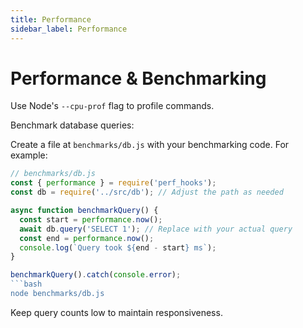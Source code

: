 ```yaml
---
title: Performance
sidebar_label: Performance
---
```


# Performance & Benchmarking

Use Node's `--cpu-prof` flag to profile commands.

Benchmark database queries:

Create a file at `benchmarks/db.js` with your benchmarking code. For example:

```js
// benchmarks/db.js
const { performance } = require('perf_hooks');
const db = require('../src/db'); // Adjust the path as needed

async function benchmarkQuery() {
  const start = performance.now();
  await db.query('SELECT 1'); // Replace with your actual query
  const end = performance.now();
  console.log(`Query took ${end - start} ms`);
}

benchmarkQuery().catch(console.error);
```bash
node benchmarks/db.js
```

Keep query counts low to maintain responsiveness.

```